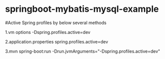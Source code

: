 # springboot-mybatis-mysql-example

#Active Spring profiles by below several methods

1.vm options -Dspring.profiles.active=dev <br/>

2.application.properties spring.profiles.active=dev <br/>

3.mvn spring-boot:run -Drun.jvmArguments="-Dspring.profiles.active=dev" <br/>
